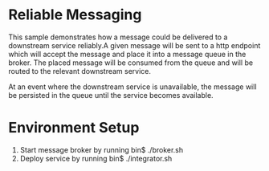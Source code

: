 # Reliable Messaging

This sample demonstrates how a message could be delivered to a downstream service reliably.A given message
will be sent to a http endpoint which will accept the message and place it into a message queue in the 
broker. The placed message will be consumed from the queue and will be routed to the relevant downstream 
service.

At an event where the downstream service is unavailable, the message will be persisted in the queue until the 
service becomes available.

# Environment Setup

1. Start message broker by running bin$ ./broker.sh
2. Deploy service by running bin$ ./integrator.sh 